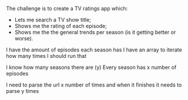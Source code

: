 The challenge is to create a TV ratings app which:
- Lets me search a TV show title;
- Shows me the rating of each episode;
- Shows me the the general trends per season (is it getting better or worse).

I have the amount of episodes each season has
I have an array to iterate how many times I should run that 

I know how many seasons there are (y)
Every season has x number of episodes

I need to parse the url x number of times and when it finishes it needs to parse y times